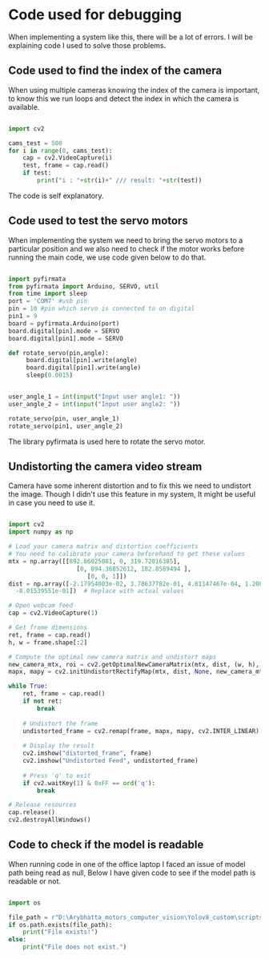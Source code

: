 # Code used for debugging

When implementing a system like this, there will be a lot of errors. I will be explaining code I used to solve those problems.


## Code used to find the index of the camera

When using multiple cameras knowing the index of the camera is important, to know this we run loops and detect the index in which the camera is available.

```py title="camera_index_finder.py" linenums="1"

import cv2

cams_test = 500
for i in range(0, cams_test):
    cap = cv2.VideoCapture(i)
    test, frame = cap.read()
    if test:
        print("i : "+str(i)+" /// result: "+str(test))
```
 The code is self explanatory.


## Code used to test the servo motors

When implementing the system we need to bring the servo motors to a particular position and we also need to check if the motor works before running the main code, we use code given below to do that.

```py title="Pyfirmata_test_code_motor_running.py" linenums="1"

import pyfirmata
from pyfirmata import Arduino, SERVO, util
from time import sleep
port = 'COM7' #usb pin
pin = 10 #pin which servo is connected to on digital
pin1 = 9
board = pyfirmata.Arduino(port)
board.digital[pin].mode = SERVO
board.digital[pin1].mode = SERVO    

def rotate_servo(pin,angle):
     board.digital[pin].write(angle)
     board.digital[pin1].write(angle)
     sleep(0.0015)


user_angle_1 = int(input("Input user angle1: "))
user_angle_2 = int(input("Input user angle2: "))

rotate_servo(pin, user_angle_1)
rotate_servo(pin1, user_angle_2)

```

The library pyfirmata is used here to rotate the servo motor.


## Undistorting the camera video stream

Camera have some inherent distortion and to fix this we need to undistort the image. Though I didn't use this feature in my system, It might be useful in case you need to use it.

```py title="" linenums="1"

import cv2
import numpy as np

# Load your camera matrix and distortion coefficients
# You need to calibrate your camera beforehand to get these values
mtx = np.array([[892.86025081, 0, 319.72816385],
                   [0, 894.36852612, 182.8589494 ],
                      [0, 0, 1]])
dist = np.array([-2.17954003e-02, 3.78637782e-01, 4.81147467e-04, 1.20099914e-03,
  -8.01539551e-01])  # Replace with actual values

# Open webcam feed
cap = cv2.VideoCapture(1)

# Get frame dimensions
ret, frame = cap.read()
h, w = frame.shape[:2]

# Compute the optimal new camera matrix and undistort maps
new_camera_mtx, roi = cv2.getOptimalNewCameraMatrix(mtx, dist, (w, h), 1, (w, h))
mapx, mapy = cv2.initUndistortRectifyMap(mtx, dist, None, new_camera_mtx, (w, h), 5)

while True:
    ret, frame = cap.read()
    if not ret:
        break
    
    # Undistort the frame
    undistorted_frame = cv2.remap(frame, mapx, mapy, cv2.INTER_LINEAR)
    
    # Display the result
    cv2.imshow("distorted_frame", frame)
    cv2.imshow("Undistorted Feed", undistorted_frame)
    
    # Press 'q' to exit
    if cv2.waitKey(1) & 0xFF == ord('q'):
        break

# Release resources
cap.release()
cv2.destroyAllWindows()
```

## Code to check if the model is readable

When running code in one of the office laptop I faced an issue of model path being read as null, Below I have given code to see if the model path is readable or not.

```py title="model_path_checker.py" linenums="1"

import os

file_path = r"D:\Arybhatta_motors_computer_vision\Yolov8_custom\scripts\models\best-yolov11n.pt"
if os.path.exists(file_path):
    print("File exists!")
else:
    print("File does not exist.")

```

